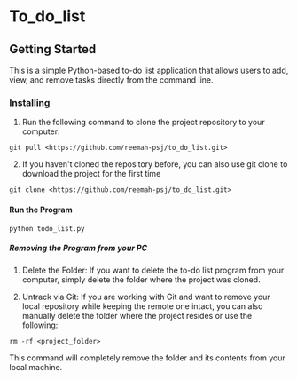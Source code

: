 # To_do_list


## Getting Started

This is a simple Python-based to-do list application that allows users to add, view, and remove tasks directly from the command line.


### Installing

1. Run the following command to clone the project repository to your computer:

```
git pull <https://github.com/reemah-psj/to_do_list.git>
```

2. If you haven't cloned the repository before, you can also use git clone to download the project for the first time

```
git clone <https://github.com/reemah-psj/to_do_list.git>
```

#### Run the Program

```
python todo_list.py
```

##### Removing the Program from your PC

1. Delete the Folder: If you want to delete the to-do list program from your computer, simply delete the folder where the project was cloned.

2. Untrack via Git: If you are working with Git and want to remove your local repository while keeping the remote one intact, you can also manually delete the folder where the project resides or use the following:

```
rm -rf <project_folder>
```

This command will completely remove the folder and its contents from your local machine.
